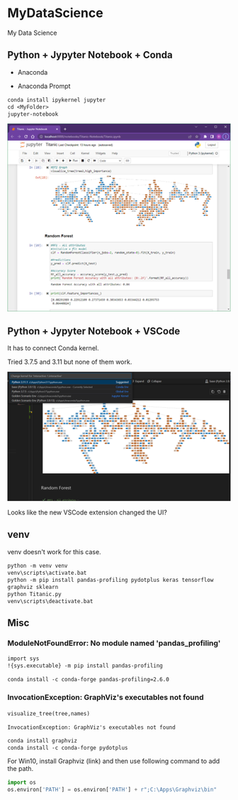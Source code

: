 # MyDataScience

My Data Science

## Python + Jypyter Notebook + Conda

- Anaconda

- Anaconda Prompt

```dos
conda install ipykernel jupyter
cd <MyFolder>
jupyter-notebook
```

![1672159330624](image/README/1672159330624.png)

## Python + Jypyter Notebook + VSCode

It has to connect Conda kernel.

Tried 3.7.5 and 3.11 but none of them work.

![1672159238991](image/README/1672159238991.png)

Looks like the new VSCode extension changed the UI?

## venv

venv doesn't work for this case.

```dos
python -m venv venv
venv\scripts\activate.bat
python -m pip install pandas-profiling pydotplus keras tensorflow graphviz sklearn
python Titanic.py
venv\scripts\deactivate.bat
```

## Misc

### ModuleNotFoundError: No module named 'pandas_profiling'

```dos
import sys
!{sys.executable} -m pip install pandas-profiling
```

`conda install -c conda-forge pandas-profiling=2.6.0`

### InvocationException: GraphViz's executables not found

`visualize_tree(tree,names)`

`InvocationException: GraphViz's executables not found`

```dos
conda install graphviz
conda install -c conda-forge pydotplus
```

For Win10, install Graphviz (link) and then use following command to add the path.

```python
import os
os.environ['PATH'] = os.environ['PATH'] + r";C:\Apps\Graphviz\bin"
```
